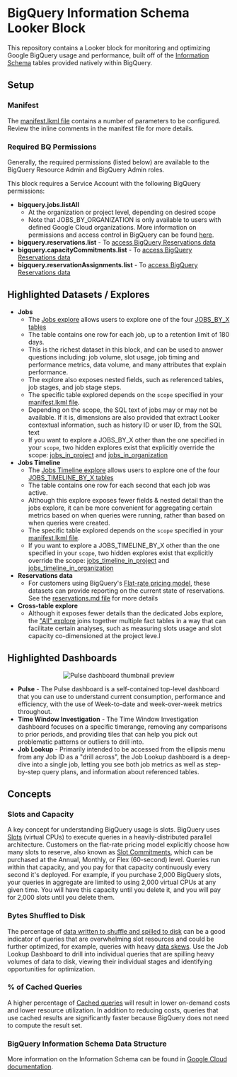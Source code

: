# BigQuery Information Schema Looker Block

This repository contains a Looker block for monitoring and optimizing Google BigQuery usage and performance, built off of the [Information Schema](https://cloud.google.com/bigquery/docs/information-schema-intro) tables provided natively within BigQuery.

## Setup

### Manifest

The [manifest.lkml file](manifest.lkml) contains a number of parameters to be configured. Review the inline comments in the manifest file for more details.

### Required BQ Permissions

Generally, the required permissions (listed below) are available to the BigQuery Resource Admin and BigQuery Admin roles.

This block requires a Service Account with the following BigQuery permissions:

 - **bigquery.jobs.listAll**
   - At the organization or project level, depending on desired scope
   - Note that JOBS_BY_ORGANIZATION is only available to users with defined Google Cloud organizations. More information on permissions and access control in BigQuery can be found [here](https://cloud.google.com/bigquery/docs/access-control).
 - **bigquery.reservations.list** - To [access BigQuery Reservations data](https://cloud.google.com/bigquery/docs/information-schema-reservations#required_permissions)
 - **bigquery.capacityCommitments.list** - To [access BigQuery Reservations data](https://cloud.google.com/bigquery/docs/information-schema-reservations#required_permissions)
 - **bigquery.reservationAssignments.list** - To [access BigQuery Reservations data](https://cloud.google.com/bigquery/docs/information-schema-reservations#required_permissions)

## Highlighted Datasets / Explores

  * **Jobs**
    * The [Jobs explore](/explore/bigquery_information_schema/jobs) allows users to explore one of the four [JOBS_BY_X tables](https://cloud.google.com/bigquery/docs/information-schema-jobs)
    * The table contains one row for each job, up to a retention limit of 180 days.
    * This is the richest dataset in this block, and can be used to answer questions including: job volume, slot usage, job timing and performance metrics, data volume, and many attributes that explain performance.
    * The explore also exposes nested fields, such as referenced tables, job stages, and job stage steps.
    * The specific table explored depends on the `scope` specified in your [manifest.lkml file](manifest.lkml).
    * Depending on the scope, the SQL text of jobs may or may not be available. If it is, dimensions are also provided that extract Looker contextual information, such as history ID or user ID, from the SQL text
    * If you want to explore a JOBS_BY_X other than the one specified in your `scope`, two hidden explores exist that explicitly override the scope: [jobs_in_project](/explore/bigquery_information_schema/jobs_in_project) and [jobs_in_organization](/explore/bigquery_information_schema/jobs_in_organization)
  * **Jobs Timeline**
    * The [Jobs Timeline explore](/explore/bigquery_information_schema/jobs_timeline) allows users to explore one of the four [JOBS_TIMELINE_BY_X tables](https://cloud.google.com/bigquery/docs/information-schema-jobs-timeline)
    * The table contains one row for each second that each job was active.
    * Although this explore exposes fewer fields & nested detail than the jobs explore, it can be more convenient for aggregating certain metrics based on when queries were running, rather than based on when queries were created.
    * The specific table explored depends on the `scope` specified in your [manifest.lkml file](manifest.lkml).
    * If you want to explore a JOBS_TIMELINE_BY_X other than the one specified in your `scope`, two hidden explores exist that explicitly override the scope:  [jobs_timeline_in_project](/explore/bigquery_information_schema/jobs_timeline_in_project) and [jobs_timeline_in_organization](/explore/bigquery_information_schema/jobs_timeline_in_organization)
  * **Reservations data**
    * For customers using BigQuery's [Flat-rate pricing model](https://cloud.google.com/bigquery/pricing#flat-rate_pricing), these datasets can provide reporting on the current state of reservations. See the [reservations.md file](views/reservations/reservations.md) for more details
  * **Cross-table explore**
    * Although it exposes fewer details than the dedicated Jobs explore, the ["All" explore](/explore/bigquery_information_schema/all) joins together multiple fact tables in a way that can facilitate certain analyses, such as measuring slots usage and slot capacity co-dimensioned at the project leve.l

## Highlighted Dashboards

<div style="text-align: center;">
<img src="/api/internal/core/3.1/vector_thumbnail/dashboard/bigquery_information_schema::pulse" alt="Pulse dashboard thumbnail preview" />
</div>

  * **Pulse** - The Pulse dashboard is a self-contained top-level dashboard that you can use to understand current consumption, performance and efficiency, with the use of Week-to-date and week-over-week metrics throughout.
  * **Time Window Investigation** - The Time Window Investigation dashboard focuses on a specific timerange, removing any comparisons to prior periods, and providing tiles that can help you pick out problematic patterns or outliers to drill into.
  * **Job Lookup** - Primarily intended to be accessed from the ellipsis menu from any Job ID as a "drill across", the Job Lookup dashboard is a deep-dive into a single job, letting you see both job metrics as well as step-by-step query plans, and information about referenced tables.

## Concepts

### Slots and Capacity

A key concept for understanding BigQuery usage is slots. BigQuery uses [Slots](https://cloud.google.com/bigquery/docs/slots) (virtual CPUs) to execute queries in a heavily-distributed parallel architecture. Customers on the flat-rate pricing model explicitly choose how many slots to reserve, also known as [Slot Commitments](https://cloud.google.com/bigquery/docs/reservations-intro#commitments), which can be purchased at the Annual, Monthly, or Flex (60-second) level. Queries run within that capacity, and you pay for that capacity continuously every second it's deployed. For example, if you purchase 2,000 BigQuery slots, your queries in aggregate are limited to using 2,000 virtual CPUs at any given time. You will have this capacity until you delete it, and you will pay for 2,000 slots until you delete them.

### Bytes Shuffled to Disk
The percentage of [data written to shuffle and spilled to disk](https://cloud.google.com/bigquery/query-plan-explanation) can be a good indicator of queries that are overwhelming slot resources and could be further optimized, for example, queries with heavy [data skews](https://cloud.google.com/bigquery/docs/best-practices-performance-patterns#data_skew). Use the Job Lookup Dashboard to drill into individual queries that are spilling heavy volumes of data to disk, viewing their individual stages and identifying opportunities for optimization.

### % of Cached Queries
A higher percentage of [Cached queries](https://cloud.google.com/bigquery/docs/cached-results) will result in lower on-demand costs and lower resource utilization. In addition to reducing costs, queries that use cached results are significantly faster because BigQuery does not need to compute the result set.


### BigQuery Information Schema Data Structure

More information on the Information Schema can be found in [Google Cloud documentation](https://cloud.google.com/bigquery/docs/information-schema-intro).
